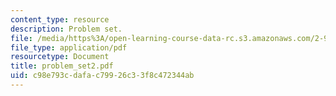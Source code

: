 ```yaml
---
content_type: resource
description: Problem set.
file: /media/https%3A/open-learning-course-data-rc.s3.amazonaws.com/2-997-decision-making-in-large-scale-systems-spring-2004/c98e793cdafac79926c33f8c472344ab_problem_set2.pdf
file_type: application/pdf
resourcetype: Document
title: problem_set2.pdf
uid: c98e793c-dafa-c799-26c3-3f8c472344ab
---
```

